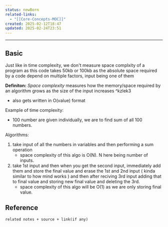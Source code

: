 ```yaml
---
status: newBorn
related-links:
  - "[[Core-Concepts-MOC]]"
created: 2025-02-12T18:47
updated: 2025-02-24T23:51
---
```

---

## Basic

Just like in time complexity, we don't measure space complxity of a program as this code takes 50kb or 100kb as the absolute space required by a code depend on multiple factors, input being one of them

**Definiton:** _Space complexity_ measures how the memory/space required by an algorithm grows as the size of the input increases ^kzlek3




- also gets written in O(value) format


Example of time complexity:
- 100 number are given individually, we are to find sum of all 100 numbers.

Algorithms:
1. take input of all the numbers in variables and then performing a sum operation
	- space complexity of this algo is O(N). N here being number of inputs.
2. take 1st input and then when you get the second input, immediately add them and store the final value and erase the 1st and 2nd input ( kinda similar to how mind works ) and then after reciving 3rd input adding that to final value and storing new final value and deleting the 3rd.
	- space complexity of this algo will be O(1) as we are only storing final value.




## Reference
`related notes + source + link(if any)`
 
